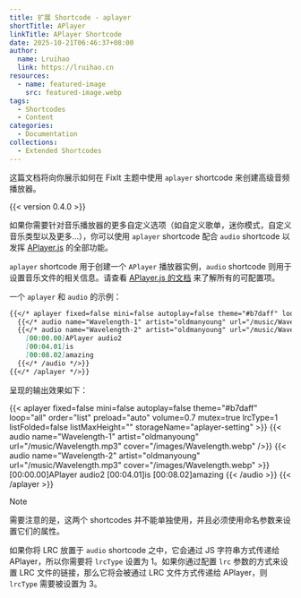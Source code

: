 ```yaml
---
title: 扩展 Shortcode - aplayer
shortTitle: APlayer
linkTitle: APlayer Shortcode
date: 2025-10-21T06:46:37+08:00
author:
  name: Lruihao
  link: https://lruihao.cn
resources:
  - name: featured-image
    src: featured-image.webp
tags:
  - Shortcodes
  - Content
categories:
  - Documentation
collections:
  - Extended Shortcodes
---
```


这篇文档将向你展示如何在 FixIt 主题中使用 `aplayer` shortcode 来创建高级音频播放器。

<!--more-->

{{< version 0.4.0 >}}

如果你需要针对音乐播放器的更多自定义选项（如自定义歌单，迷你模式，自定义音乐类型以及更多...），你可以使用 `aplayer` shortcode 配合 `audio` shortcode 以发挥 [APlayer.js][aplayer] 的全部功能。

`aplayer` shortcode 用于创建一个 `APlayer` 播放器实例，`audio` shortcode 则用于设置音乐文件的相关信息。请查看 [APlayer.js 的文档][aplayer-docs] 来了解所有的可配置项。

一个 `aplayer` 和 `audio` 的示例：

```markdown
{{</* aplayer fixed=false mini=false autoplay=false theme="#b7daff" loop="all" order="list" preload="auto" volume=0.7 mutex=true lrcType=1 listFolded=false listMaxHeight="" storageName="aplayer-setting" */>}}
  {{</* audio name="Wavelength-1" artist="oldmanyoung" url="/music/Wavelength.mp3" cover="/images/Wavelength.webp" /*/>}}
  {{</* audio name="Wavelength-2" artist="oldmanyoung" url="/music/Wavelength.mp3" cover="/images/Wavelength.webp" */>}}
    [00:00.00]APlayer audio2
    [00:04.01]is
    [00:08.02]amazing
  {{</* /audio */>}}
{{</* /aplayer */>}}
```

呈现的输出效果如下：

{{< aplayer fixed=false mini=false autoplay=false theme="#b7daff" loop="all" order="list" preload="auto" volume=0.7 mutex=true lrcType=1 listFolded=false listMaxHeight="" storageName="aplayer-setting" >}}
  {{< audio name="Wavelength-1" artist="oldmanyoung" url="/music/Wavelength.mp3" cover="/images/Wavelength.webp" />}}
  {{< audio name="Wavelength-2" artist="oldmanyoung" url="/music/Wavelength.mp3" cover="/images/Wavelength.webp" >}}
    [00:00.00]APlayer audio2
    [00:04.01]is
    [00:08.02]amazing
  {{< /audio >}}
{{< /aplayer >}}

> [!NOTE]
> 需要注意的是，这两个 shortcodes 并不能单独使用，并且必须使用命名参数来设置它们的属性。
>
> 如果你将 LRC 放置于 `audio` shortcode 之中，它会通过 JS 字符串方式传递给 APlayer，所以你需要将 `lrcType` 设置为 1。如果你通过配置 `lrc` 参数的方式来设置 LRC 文件的链接，那么它将会被通过 LRC 文件方式传递给 APlayer，则 `lrcType` 需要被设置为 3。

<!-- link reference definition -->
[aplayer]: https://github.com/MoePlayer/APlayer
[aplayer-docs]: https://aplayer.js.org/#/home?id=options
